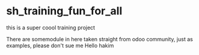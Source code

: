 # sh_training_fun_for_all
this is a super coool training project 

There are somemodule in here taken straight from odoo community, just as examples, please don't sue me
Hello hakim

